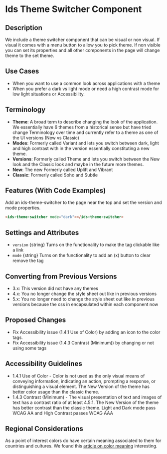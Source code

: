 # Ids Theme Switcher Component

## Description

We include a theme switcher component that can be visual or non visual. If visual it comes with a menu button to allow you to pick theme. If non visible you can set its properties and all other components in the page will change theme to the set theme.

## Use Cases

- When you want to use a common look across applications with a theme
- When you prefer a dark vs light mode or need a high contrast mode for low light situations or Accessibility.

## Terminology

- **Theme**: A broad term to describe changing the look of the application. We essentially have 6 themes from a historical sense but have tried change Terminology over time and currently refer to a theme as one of the UI versions (New vs Classic)
- **Modes**: Formerly called Variant and lets you switch between dark, light and high contrast with in the version essentially constituting a new theme.
- **Versions**: Formerly called Theme and lets you switch between the New look and the Classic look and maybe in the future more themes.
- **New**: The new Formerly called Uplift and Vibrant
- **Classic**: Formerly called Soho and Subtle

## Features (With Code Examples)

Add an ids-theme-switcher to the page near the top and set the version and mode properties.

```html
<ids-theme-switcher mode="dark"></ids-theme-switcher>
```

## Settings and Attributes

- `version` {string} Turns on the functionality to make the tag clickable like a link
- `mode` {string} Turns on the functionality to add an (x) button to clear remove the tag

## Converting from Previous Versions

- 3.x: This version did not have any themes
- 4.x: You no longer change the style sheet out like in previous versions
- 5.x: You no longer need to change the style sheet out like in previous versions because the css in encapsulated within each component now

## Proposed Changes

- Fix Accessibility issue (1.4.1 Use of Color) by adding an icon to the color tags.
- Fix Accessibility issue (1.4.3 Contrast (Minimum)) by changing or not using some tags

## Accessibility Guidelines

- 1.4.1 Use of Color - Color is not used as the only visual means of conveying information, indicating an action, prompting a response, or distinguishing a visual element. The New Version of the theme has better color usage than the classic theme.
- 1.4.3 Contrast (Minimum) - The visual presentation of text and images of text has a contrast ratio of at least 4.5:1.   The New Version of the theme has better contrast than the classic theme. Light and Dark mode pass WCAG AA and High Contrast passes WCAG AAA

## Regional Considerations

As a point of interest colors do have certain meaning associated to them for countries and cultures. We found this [article on color meaning](https://www.shutterstock.com/blog/color-symbolism-and-meanings-around-the-world) interesting.
